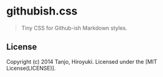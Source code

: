 # githubish.css

> Tiny CSS for Github-ish Markdown styles.

## License
Copyright (c) 2014 Tanjo, Hiroyuki. Licensed under the [MIT License(LICENSE)].
